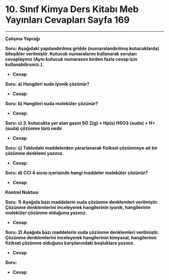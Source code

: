 # 10. Sınıf Kimya Ders Kitabı Meb Yayınları Cevapları Sayfa 169

---

**Çalışma Yaprağı**

**Soru: Aşağıdaki yapılandırılmış gridde (numaralandırılmış kutucuklarda) bileşikler verilmiştir. Kutucuk numaralarını kullanarak soruları cevaplayınız (Aynı kutucuk numarasını birden fazla cevap için kullanabilirsiniz.).**

-   **Cevap**:

**Soru: a) Hangileri suda iyonik çözünür?**

-   **Cevap**:

**Soru: b) Hangileri suda moleküler çözünür?**

-   **Cevap**:

**Soru: c) 3. kutucukta yer alan gazın SO 2(g) + Hp(s) HSO3·(suda) + H+(suda) çözünme türü nedir**

-   **Cevap**:

**Soru: ç) Tablodaki maddelerden yararlanarak fiziksel çözünmeye ait bir çözünme denklemi yazınız.**

-   **Cevap**:

**Soru: d) CCl 4 sıvısı içerisinde hangi maddeler moleküler çözünür?**

-   **Cevap**:

**Kontrol Noktası**

**Soru: 1) Aşağıda bazı maddelerin suda çözünme denklemleri verilmiştir. Çözünme denklemlerini inceleyerek hangilerinin iyonik, hangilerinin moleküler çözünme olduğunu yazınız.**

-   **Cevap**:

**Soru: 2) Aşağıda bazı maddelerin suda çözünme denklemleri verilmiştir. Çözünme denklemlerini inceleyerek hangilerinin kimyasal, hangilerinin fiziksel çözünme olduğunu karşılarındaki boşluklara yazınız.**

-   **Cevap**:

**Soru:**

-   **Cevap**: